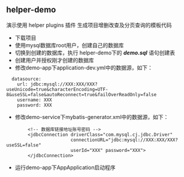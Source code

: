 ## helper-demo

演示使用 helper plugins 插件 生成项目增删改查及分页查询的模板代码

- 下载项目
- 使用mysql数据库root用户，创建自己的数据库
- 切换到创建的数据库，执行 helper-demo下的 ***demo.sql*** 语句创建表
- 创建用户并授权刚才创建的数据库
- 修改demo-app下application-dev.yml中的数据源，如下：
```aidl
  datasource:
    url: jdbc:mysql://XXX:XXX/XXX?useUnicode=true&characterEncoding=UTF-8&useSSL=false&autoReconnect=true&failOverReadOnly=false
    username: XXX
    password: XXX
```
- 修改demo-service下mybatis-generator.xml中的数据源，如下：
```aidl
        <!-- 数据库链接地址账号密码 -->
        <jdbcConnection driverClass="com.mysql.cj.jdbc.Driver"
                        connectionURL="jdbc:mysql://XXX:XXX/XXX?useSSL=false"
                        userId="XXX" password="XXX">
        </jdbcConnection>
```
- 运行demo-app下AppApplication启动程序
